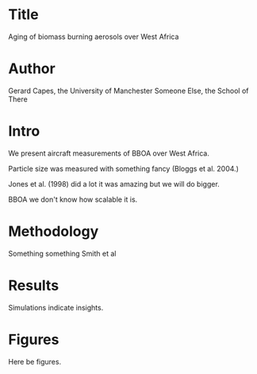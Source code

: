 # Title
Aging of biomass burning aerosols over West Africa

# Author
Gerard Capes, the University of Manchester
Someone Else, the School of There

# Intro
We present aircraft measurements of BBOA over West Africa.

Particle size was measured with something fancy (Bloggs et al. 2004.)

Jones et al. (1998) did a lot it was amazing but we will do bigger.

BBOA we don't know how scalable it is.

# Methodology
Something something Smith et al

# Results
Simulations indicate insights.

# Figures
Here be figures.
